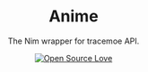 <h1 align="center">Anime</h1>
<div align="center"> The Nim wrapper for tracemoe API.
  
[![Open Source Love](https://badges.frapsoft.com/os/v1/open-source.svg?v=103)](https://github.com/ellerbrock/open-source-badges/)
</div>
